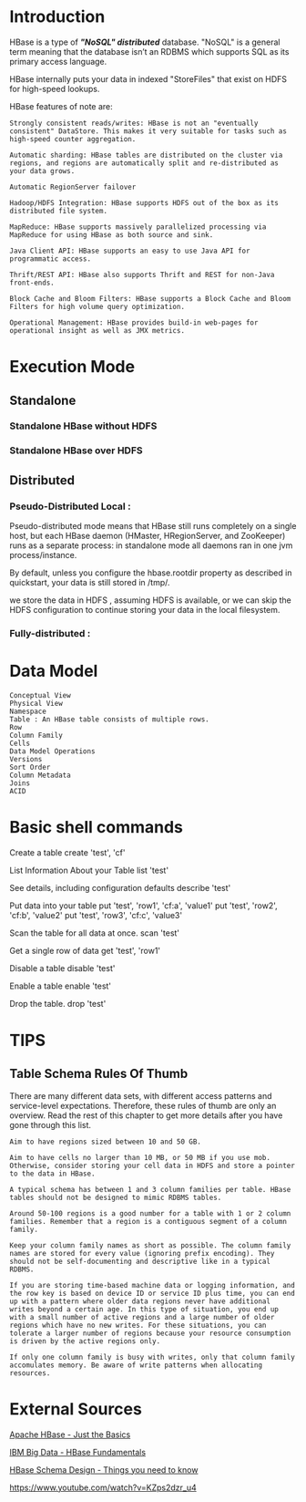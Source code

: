 # Introduction
HBase is a type of ***"NoSQL" distributed*** database. "NoSQL" is a general term meaning that the database isn’t an RDBMS which supports SQL as its primary access language.

HBase internally puts your data in indexed "StoreFiles" that exist on HDFS for high-speed lookups.

HBase features of note are:

    Strongly consistent reads/writes: HBase is not an "eventually consistent" DataStore. This makes it very suitable for tasks such as high-speed counter aggregation.

    Automatic sharding: HBase tables are distributed on the cluster via regions, and regions are automatically split and re-distributed as your data grows.

    Automatic RegionServer failover

    Hadoop/HDFS Integration: HBase supports HDFS out of the box as its distributed file system.

    MapReduce: HBase supports massively parallelized processing via MapReduce for using HBase as both source and sink.

    Java Client API: HBase supports an easy to use Java API for programmatic access.

    Thrift/REST API: HBase also supports Thrift and REST for non-Java front-ends.

    Block Cache and Bloom Filters: HBase supports a Block Cache and Bloom Filters for high volume query optimization.

    Operational Management: HBase provides build-in web-pages for operational insight as well as JMX metrics.



# Execution Mode

## Standalone

### Standalone HBase without HDFS

### Standalone HBase over HDFS

## Distributed

### Pseudo-Distributed Local :
  Pseudo-distributed mode means that HBase still runs completely on a single host, but each HBase daemon (HMaster, HRegionServer, and ZooKeeper) runs as a separate process: in standalone mode all daemons ran in one jvm process/instance.

  By default, unless you configure the hbase.rootdir property as described in quickstart, your data is still stored in /tmp/. 
  
  we store the data in HDFS , assuming HDFS is available, or we can skip the HDFS configuration to continue storing your data in the local filesystem.

### Fully-distributed :
  

# Data Model

	Conceptual View
	Physical View
	Namespace
	Table : An HBase table consists of multiple rows.
	Row
	Column Family
	Cells
	Data Model Operations
	Versions
	Sort Order
	Column Metadata
	Joins
	ACID





# Basic shell commands


Create a table
	create 'test', 'cf'
 
 
List Information About your Table
	list 'test'

	
See details, including configuration defaults
	describe 'test'

	
Put data into your table
	put 'test', 'row1', 'cf:a', 'value1'
	put 'test', 'row2', 'cf:b', 'value2'
	put 'test', 'row3', 'cf:c', 'value3'

	
Scan the table for all data at once.
	scan 'test'

	
Get a single row of data
	get 'test', 'row1'

	
Disable a table
	disable 'test'

	
Enable a table
	enable 'test'
	
Drop the table.
	drop 'test'



	
# TIPS

## Table Schema Rules Of Thumb

There are many different data sets, with different access patterns and service-level expectations. Therefore, these rules of thumb are only an overview. Read the rest of this chapter to get more details after you have gone through this list.

    Aim to have regions sized between 10 and 50 GB.

    Aim to have cells no larger than 10 MB, or 50 MB if you use mob. Otherwise, consider storing your cell data in HDFS and store a pointer to the data in HBase.

    A typical schema has between 1 and 3 column families per table. HBase tables should not be designed to mimic RDBMS tables.

    Around 50-100 regions is a good number for a table with 1 or 2 column families. Remember that a region is a contiguous segment of a column family.

    Keep your column family names as short as possible. The column family names are stored for every value (ignoring prefix encoding). They should not be self-documenting and descriptive like in a typical RDBMS.

    If you are storing time-based machine data or logging information, and the row key is based on device ID or service ID plus time, you can end up with a pattern where older data regions never have additional writes beyond a certain age. In this type of situation, you end up with a small number of active regions and a large number of older regions which have no new writes. For these situations, you can tolerate a larger number of regions because your resource consumption is driven by the active regions only.

    If only one column family is busy with writes, only that column family accomulates memory. Be aware of write patterns when allocating resources.










# External Sources



[Apache HBase - Just the Basics](https://www.youtube.com/watch?v=2Ci_QxJ1kiE)


[IBM Big Data - HBase Fundamentals]( https://www.youtube.com/watch?v=oBalV1lY3pY )

[HBase Schema Design - Things you need to know]( https://www.youtube.com/watch?v=_HLoH_PgrLk )

https://www.youtube.com/watch?v=KZps2dzr_u4